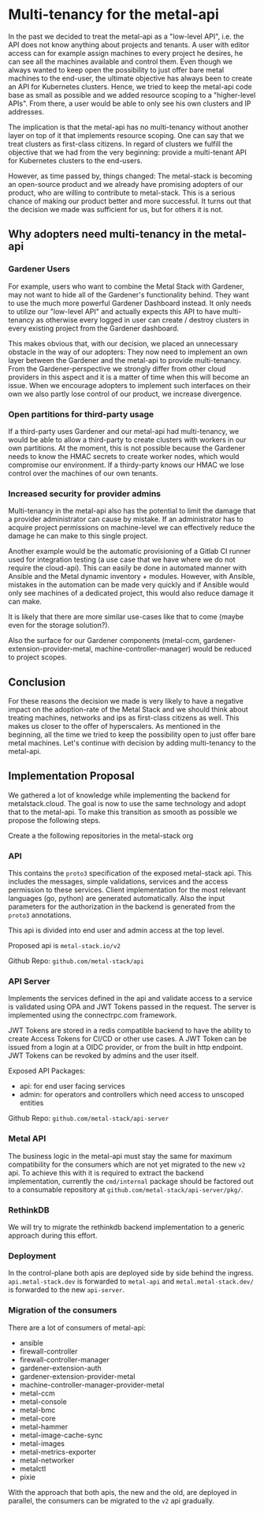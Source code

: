 # Multi-tenancy for the metal-api

In the past we decided to treat the metal-api as a "low-level API", i.e. the API does not know anything about projects and tenants. A user with editor access can for example assign machines to every project he desires, he can see all the machines available and control them. Even though we always wanted to keep open the possibility to just offer bare metal machines to the end-user, the ultimate objective has always been to create an API for Kubernetes clusters. Hence, we tried to keep the metal-api code base as small as possible and we added resource scoping to a "higher-level APIs". From there, a user would be able to only see his own clusters and IP addresses.

The implication is that the metal-api has no multi-tenancy without another layer on top of it that implements resource scoping. One can say that we treat clusters as first-class citizens. In regard of clusters we fulfill the objective that we had from the very beginning: provide a multi-tenant API for Kubernetes clusters to the end-users.

However, as time passed by, things changed: The metal-stack is becoming an open-source product and we already have promising adopters of our product, who are willing to contribute to metal-stack. This is a serious chance of making our product better and more successful. It turns out that the decision we made was sufficient for us, but for others it is not.

## Why adopters need multi-tenancy in the metal-api

### Gardener Users

For example, users who want to combine the Metal Stack with Gardener, may not want to hide all of the Gardener's functionality behind. They want to use the much more powerful Gardener Dashboard instead. It only needs to utilize our "low-level API" and actually expects this API to have multi-tenancy as otherwise every logged in user can create / destroy clusters in every existing project from the Gardener dashboard.

This makes obvious that, with our decision, we placed an unnecessary obstacle in the way of our adopters: They now need to implement an own layer between the Gardener and the metal-api to provide multi-tenancy. From the Gardener-perspective we strongly differ from other cloud providers in this aspect and it is a matter of time when this will become an issue. When we encourage adopters to implement such interfaces on their own we also partly lose control of our product, we increase divergence.

### Open partitions for third-party usage

If a third-party uses Gardener and our metal-api had multi-tenancy, we would be able to allow a third-party to create clusters with workers in our own partitions. At the moment, this is not possible because the Gardener needs to know the HMAC secrets to create worker nodes, which would compromise our environment. If a thirdy-party knows our HMAC we lose control over the machines of our own tenants.

### Increased security for provider admins

Multi-tenancy in the metal-api also has the potential to limit the damage that a provider administrator can cause by mistake. If an administrator has to acquire project permissions on machine-level we can effectively reduce the damage he can make to this single project.

Another example would be the automatic provisioning of a Gitlab CI runner used for integration testing (a use case that we have where we do not require the cloud-api). This can easily be done in automated manner with Ansible and the Metal dynamic inventory + modules. However, with Ansible, mistakes in the automation can be made very quickly and if Ansible would only see machines of a dedicated project, this would also reduce damage it can make.

It is likely that there are more similar use-cases like that to come (maybe even for the storage solution?).

Also the surface for our Gardener components (metal-ccm, gardener-extension-provider-metal, machine-controller-manager) would be reduced to project scopes.

## Conclusion

For these reasons the decision we made is very likely to have a negative impact on the adoption-rate of the Metal Stack and we should think about treating machines, networks and ips as first-class citizens as well. This makes us closer to the offer of hyperscalers. As mentioned in the beginning, all the time we tried to keep the possibility open to just offer bare metal machines. Let's continue with decision by adding multi-tenancy to the metal-api.

## Implementation Proposal

We gathered a lot of knowledge while implementing the backend for metalstack.cloud. The goal is now to use the same technology and adopt that to the metal-api.
To make this transition as smooth as possible we propose the following steps.

Create a the following repositories in the metal-stack org

### API

This contains the `proto3` specification of the exposed metal-stack api. This includes the messages, simple validations, services and the access permission to these services. Client implementation for the most relevant languages (go, python) are generated automatically. Also the input parameters for the authorization in the backend is generated from the `proto3` annotations.

This api is divided into end user and admin access at the top level.

Proposed api is `metal-stack.io/v2`

Github Repo: `github.com/metal-stack/api`

### API Server

Implements the services defined in the api and validate access to a service is validated using OPA and JWT Tokens passed in the request. The server is implemented using the connectrpc.com framework.

JWT Tokens are stored in a redis compatible backend to have the ability to create Access Tokens for CI/CD or other use cases.
A JWT Token can be issued from a login at a OIDC provider, or from the built in http endpoint.
JWT Tokens can be revoked by admins and the user itself.

Exposed API Packages:

- api: for end user facing services
- admin: for operators and controllers which need access to unscoped entities

Github Repo: `github.com/metal-stack/api-server`

### Metal API

The business logic in the metal-api must stay the same for maximum compatibility for the consumers which are not yet migrated to the new `v2` api. To achieve this with it is required to extract the backend implementation, currently the `cmd/internal` package should be factored out to a consumable repository at `github.com/metal-stack/api-server/pkg/`.

### RethinkDB

We will try to migrate the rethinkdb backend implementation to a generic approach during this effort.

### Deployment

In the control-plane both apis are deployed side by side behind the ingress. `api.metal-stack.dev` is forwarded to `metal-api` and `metal.metal-stack.dev/` is forwarded to the new `api-server`.

### Migration of the consumers

There are a lot of consumers of metal-api:

- ansible
- firewall-controller
- firewall-controller-manager
- gardener-extension-auth
- gardener-extension-provider-metal
- machine-controller-manager-provider-metal
- metal-ccm
- metal-console
- metal-bmc
- metal-core
- metal-hammer
- metal-image-cache-sync
- metal-images
- metal-metrics-exporter
- metal-networker
- metalctl
- pixie

With the approach that both apis, the new and the old, are deployed in parallel, the consumers can be migrated to the `v2` api gradually.
